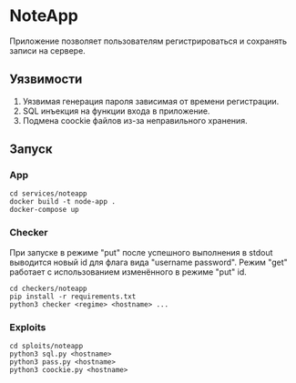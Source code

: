 # NoteApp

Приложение позволяет пользователям регистрироваться и сохранять записи на сервере.

## Уязвимости
1. Уязвимая генерация пароля зависимая от времени регистрации.
2. SQL инъекция на функции входа в приложение.
3. Подмена coockie файлов из-за неправильного хранения.

## Запуск
### App
```
cd services/noteapp
docker build -t node-app .
docker-compose up
```
### Checker
При запуске в режиме "put" после успешного выполнения в stdout выводится новый id для флага вида "username password". Режим "get" работает с использованием изменённого в режиме "put" id.
```
cd checkers/noteapp
pip install -r requirements.txt
python3 checker <regime> <hostname> ...
```
### Exploits
```
cd sploits/noteapp
python3 sql.py <hostname>
python3 pass.py <hostname>
python3 coockie.py <hostname>
```
